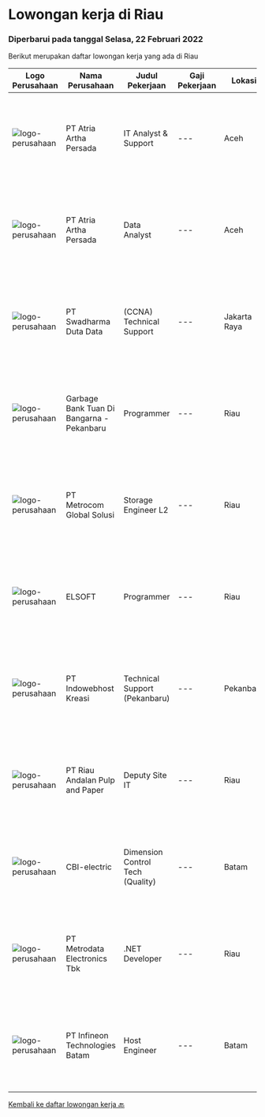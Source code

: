 
  # Lowongan kerja di Riau

  ### Diperbarui pada tanggal Selasa, 22 Februari 2022

  Berikut merupakan daftar lowongan kerja yang ada di Riau

  |Logo Perusahaan | Nama Perusahaan | Judul Pekerjaan | Gaji Pekerjaan | Lokasi | Deskripsi | Tanggal diunggah | Pranala |
  | -------------- | --------------- | --------------- | --------- | --------- | -------------- | ------- | ----------- |
  |![logo-perusahaan](https://image-service-cdn.seek.com.au/d06df2c3a126b32119a42065ab4ba8b82159e50a/ee4dce1061f3f616224767ad58cb2fc751b8d2dc)|PT Atria Artha Persada|IT Analyst & Support|---|Aceh|Uraian Pekerjaan : Memastikan proses aplikasi bisnis baru maupun existing dapat di implementasikan dengan baik pada suatu proyek dengan melakukan...|Senin, 21 Februari 2022|https://www.jobstreet.co.id/id/job/it-analyst-support-3798179?token=0~06b07c31-0549-4938-87da-9b56494cc2e3&sectionRank=1&jobId=jobstreet-id-job-3798179|
|![logo-perusahaan](https://image-service-cdn.seek.com.au/d06df2c3a126b32119a42065ab4ba8b82159e50a/ee4dce1061f3f616224767ad58cb2fc751b8d2dc)|PT Atria Artha Persada|Data Analyst|---|Aceh|Persyaratan : Usia minimal 22 tahun Pendidikan minimal S1/sederajat Diutamakan Pengalaman Minimal 1 Tahun Komunikatif, jujur dan bertanggung jawab...|Senin, 21 Februari 2022|https://www.jobstreet.co.id/id/job/data-analyst-3798176?token=0~06b07c31-0549-4938-87da-9b56494cc2e3&sectionRank=2&jobId=jobstreet-id-job-3798176|
|![logo-perusahaan](https://image-service-cdn.seek.com.au/c9726dd48637f2122e69fa4f05bdeddb6166e3b5/ee4dce1061f3f616224767ad58cb2fc751b8d2dc)|PT Swadharma Duta Data|(CCNA) Technical Support|---|Jakarta Raya|Kualifikasi : D3- S1 bidang Teknik Informatika, Ilmu Komputer Usia 20 - 30 tahun Pengalaman di bidang IT Network 1 - 2 Tahun Menguasai bidang IT...|Jumat, 18 Februari 2022|https://www.jobstreet.co.id/id/job/ccna-technical-support-3795046?token=0~06b07c31-0549-4938-87da-9b56494cc2e3&sectionRank=3&jobId=jobstreet-id-job-3795046|
|![logo-perusahaan](https://us.123rf.com/450wm/pavelstasevich/pavelstasevich1811/pavelstasevich181101027/112815900-stock-vector-no-image-available-icon-flat-vector.jpg?ver=6)|Garbage Bank Tuan Di Bangarna - Pekanbaru|Programmer|---|Riau|Deskripsi Pekerjaankualifikasi : Memiliki pengalaman menggunakan metode SDLC dalam pembuatan aplikasi web menggunakan PHP dengan framework...|Jumat, 18 Februari 2022|https://www.jobstreet.co.id/id/job/programmer-3796049?token=0~06b07c31-0549-4938-87da-9b56494cc2e3&sectionRank=4&jobId=jobstreet-id-job-3796049|
|![logo-perusahaan](https://image-service-cdn.seek.com.au/ff4cb1233a290f926d9dced69b6a50ab8b087e47/ee4dce1061f3f616224767ad58cb2fc751b8d2dc)|PT Metrocom Global Solusi|Storage Engineer L2|---|Riau|Perform daily device health check Create report activity for  maintenance Investigate compilation problems occur and can sort out problems that occur...|Jumat, 04 Februari 2022|https://www.jobstreet.co.id/id/job/storage-engineer-l2-3779411?token=0~06b07c31-0549-4938-87da-9b56494cc2e3&sectionRank=5&jobId=jobstreet-id-job-3779411|
|![logo-perusahaan](https://us.123rf.com/450wm/pavelstasevich/pavelstasevich1811/pavelstasevich181101027/112815900-stock-vector-no-image-available-icon-flat-vector.jpg?ver=6)|ELSOFT|Programmer|---|Riau|Deskripsi PekerjaanKualifikasi : Minimal 1 tahun pengalaman sebagai Programmer/Software Engineer Pendidikan S1 jurusan ilmu komputer, sistem dan...|Kamis, 17 Februari 2022|https://www.jobstreet.co.id/id/job/programmer-3794497?token=0~06b07c31-0549-4938-87da-9b56494cc2e3&sectionRank=6&jobId=jobstreet-id-job-3794497|
|![logo-perusahaan](https://image-service-cdn.seek.com.au/0213a50bf45dfd9365851bdfe5cd4d1bc2b0e0da/ee4dce1061f3f616224767ad58cb2fc751b8d2dc)|PT Indowebhost Kreasi|Technical Support (Pekanbaru)|---|Pekanbaru|KUALIFIKASI Pendidikan minimal SMK Jurusan Teknik Komputer Jaringan Pengalaman dibidangnya minimal 1 tahun Memiliki pengetahuan Teknik Jaringan Dasar...|Rabu, 02 Februari 2022|https://www.jobstreet.co.id/id/job/technical-support-pekanbaru-3776875?token=0~06b07c31-0549-4938-87da-9b56494cc2e3&sectionRank=7&jobId=jobstreet-id-job-3776875|
|![logo-perusahaan](https://image-service-cdn.seek.com.au/1cbc2bb2833016eb89f4c08435ee8e7db8e43f63/ee4dce1061f3f616224767ad58cb2fc751b8d2dc)|PT Riau Andalan Pulp and Paper|Deputy Site IT|---|Riau|The Infrastructure Manager is responsible for leading the team to design, installation, maintenance, and retirement of the systems and personnel that...|Selasa, 25 Januari 2022|https://www.jobstreet.co.id/id/job/deputy-site-it-3768224?token=0~06b07c31-0549-4938-87da-9b56494cc2e3&sectionRank=8&jobId=jobstreet-id-job-3768224|
|![logo-perusahaan](https://us.123rf.com/450wm/pavelstasevich/pavelstasevich1811/pavelstasevich181101027/112815900-stock-vector-no-image-available-icon-flat-vector.jpg?ver=6)|CBI-electric|Dimension Control Tech (Quality)|---|Batam|Job Overview:To prepare/maintains the daily DC RFI and reports for Fab. Stage (girder, shop activity, Erection Area, etc). Will in charge to Marjan...|Senin, 21 Februari 2022|https://www.jobstreet.co.id/id/job/dimension-control-tech-quality-1030404051?token=0~06b07c31-0549-4938-87da-9b56494cc2e3&sectionRank=9&jobId=jobstreet-id-job-1030404051|
|![logo-perusahaan](https://image-service-cdn.seek.com.au/0d75518309b56a3cff39daa569b0ba02cc7a22f2/ee4dce1061f3f616224767ad58cb2fc751b8d2dc)|PT Metrodata Electronics Tbk|.NET Developer|---|Riau|Candidate must possess at least a Bachelor's Degree, Computer Science/Information Technology At least 1-2 year(s) of working experience in the related...|Jumat, 18 Februari 2022|https://www.jobstreet.co.id/id/job/net-developer-1030437661?token=0~06b07c31-0549-4938-87da-9b56494cc2e3&sectionRank=10&jobId=jobstreet-id-job-1030437661|
|![logo-perusahaan](https://us.123rf.com/450wm/pavelstasevich/pavelstasevich1811/pavelstasevich181101027/112815900-stock-vector-no-image-available-icon-flat-vector.jpg?ver=6)|PT Infineon Technologies Batam|Host Engineer|---|Batam|At a glanceYou are responsible as system and software administrator covering up to installation, configuration, and customization of Tester Computers,...|Selasa, 25 Januari 2022|https://www.jobstreet.co.id/id/job/host-engineer-1030354854?token=0~06b07c31-0549-4938-87da-9b56494cc2e3&sectionRank=11&jobId=jobstreet-id-job-1030354854|


  [Kembali ke daftar lowongan kerja 🔙](../README.md#daftar-lowongan-kerja)
  